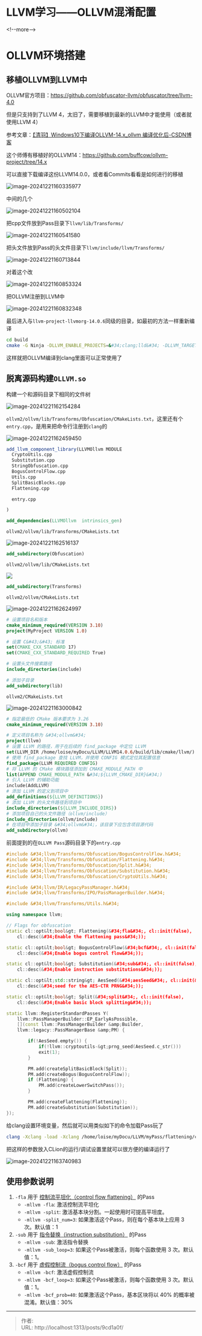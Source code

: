 # LLVM学习——OLLVM混淆配置


&lt;!--more--&gt;



# OLLVM环境搭建

## 移植OLLVM到LLVM中

OLLVM官方项目：https://github.com/obfuscator-llvm/obfuscator/tree/llvm-4.0

但是只支持到了LLVM 4，太旧了，需要移植到最新的LLVM中才能使用（或者就使用LLVM 4）

参考文章：[【清羽】Windows10下编译OLLVM-14.x_ollvm 编译优化后-CSDN博客](https://blog.csdn.net/qq_41923691/article/details/123258565)

这个师傅有移植好的OLLVM14：https://github.com/buffcow/ollvm-project/tree/14.x

可以直接下载编译这份LLVM14.0.0，或者看Commits看看是如何进行的移植

![image-20241221160335977](https://cdn.jsdelivr.net/gh/lo1see/Picturebed@main/img/image-20241221160335977.png)

中间的几个

![image-20241221160502104](https://cdn.jsdelivr.net/gh/lo1see/Picturebed@main/img/image-20241221160502104.png)

把cpp文件放到Pass目录下`llvm/lib/Transforms/`

![image-20241221160541580](https://cdn.jsdelivr.net/gh/lo1see/Picturebed@main/img/image-20241221160541580.png)

把头文件放到Pass的头文件目录下`llvm/include/llvm/Transforms/`

![image-20241221160713844](https://cdn.jsdelivr.net/gh/lo1see/Picturebed@main/img/image-20241221160713844.png)

对着这个改

![image-20241221160853324](https://cdn.jsdelivr.net/gh/lo1see/Picturebed@main/img/image-20241221160853324.png)

把OLLVM注册到LLVM中

![image-20241221160832348](https://cdn.jsdelivr.net/gh/lo1see/Picturebed@main/img/image-20241221160832348.png)

最后进入与`llvm-project-llvmorg-14.0.6`同级的目录，如最初的方法一样重新编译

```bash
cd build
cmake -G Ninja -DLLVM_ENABLE_PROJECTS=&#34;clang;lld&#34; -DLLVM_TARGETS_TO_BUILD=&#34;X86;ARM;AArch64&#34; -DCMAKE_BUILD_TYPE=Debug -DLLVM_ENABLE_RTTI=ON -DLLVM_INCLUDE_TESTS=OFF -DENABLE_LLVM_SHARED=ON ../llvm-project-llvmorg-14.0.6/llvm
```

这样就把OLLVM编译到clang里面可以正常使用了



## 脱离源码构建`OLLVM.so`

构建一个和源码目录下相同的文件树

![image-20241221162154284](https://cdn.jsdelivr.net/gh/lo1see/Picturebed@main/img/image-20241221162154284.png)

`ollvm2/ollvm/lib/Transforms/Obfuscation/CMakeLists.txt`，这里还有个`entry.cpp`，是用来把命令行注册到`clang`的

![image-20241221162459450](https://cdn.jsdelivr.net/gh/lo1see/Picturebed@main/img/image-20241221162459450.png)

```cmake
add_llvm_component_library(LLVMOllvm MODULE
  CryptoUtils.cpp
  Substitution.cpp
  StringObfuscation.cpp
  BogusControlFlow.cpp
  Utils.cpp
  SplitBasicBlocks.cpp
  Flattening.cpp

  entry.cpp

)

add_dependencies(LLVMOllvm  intrinsics_gen)
```

`ollvm2/ollvm/lib/Transforms/CMakeLists.txt`

![image-20241221162516137](https://cdn.jsdelivr.net/gh/lo1see/Picturebed@main/img/image-20241221162516137.png)

```cmake
add_subdirectory(Obfuscation)
```

`ollvm2/ollvm/lib/CMakeLists.txt`

![](https://cdn.jsdelivr.net/gh/lo1see/Picturebed@main/img/image-20241221162548968.png)

```cmake
add_subdirectory(Transforms)
```

`ollvm2/ollvm/CMakeLists.txt`

![image-20241221162624997](https://cdn.jsdelivr.net/gh/lo1see/Picturebed@main/img/image-20241221162624997.png)

```cmake
# 设置项目名和版本
cmake_minimum_required(VERSION 3.10)
project(MyProject VERSION 1.0)

# 设置 C&#43;&#43; 标准
set(CMAKE_CXX_STANDARD 17)
set(CMAKE_CXX_STANDARD_REQUIRED True)

# 设置头文件搜索路径
include_directories(include)

# 添加子目录
add_subdirectory(lib)
```

`ollvm2/CMakeLists.txt`

![image-20241221163000842](https://cdn.jsdelivr.net/gh/lo1see/Picturebed@main/img/image-20241221163000842.png)

```cmake
# 指定最低的 CMake 版本要求为 3.26
cmake_minimum_required(VERSION 3.10)

# 定义项目名称为 &#34;ollvm&#34;
project(llvm)
# 设置 LLVM 的路径，用于在后续的 find_package 中定位 LLVM
set(LLVM_DIR /home/loise/myDocu/LLVM/LLVM14.0.6/build/lib/cmake/llvm/)
# 使用 find_package 查找 LLVM，并使用 CONFIG 模式定位其配置信息
find_package(LLVM REQUIRED CONFIG)
# 将 LLVM 的 CMake 模块路径添加到 CMAKE_MODULE_PATH 中
list(APPEND CMAKE_MODULE_PATH &#34;${LLVM_CMAKE_DIR}&#34;)
# 引入 LLVM 的辅助功能
include(AddLLVM)
# 添加 LLVM 的定义到项目中
add_definitions(${LLVM_DEFINITIONS})
# 添加 LLVM 的头文件路径到项目中
include_directories(${LLVM_INCLUDE_DIRS})
# 添加项目自己的头文件路径（ollvm/include）
include_directories(ollvm/include)
# 在项目中添加子目录 &#34;ollvm&#34;，该目录下应包含项目源代码
add_subdirectory(ollvm)
```

前面提到的在`OLLVM Pass`源码目录下的`entry.cpp`

```C&#43;&#43;
#include &#34;llvm/Transforms/Obfuscation/BogusControlFlow.h&#34;
#include &#34;llvm/Transforms/Obfuscation/Flattening.h&#34;
#include &#34;llvm/Transforms/Obfuscation/Split.h&#34;
#include &#34;llvm/Transforms/Obfuscation/Substitution.h&#34;
#include &#34;llvm/Transforms/Obfuscation/CryptoUtils.h&#34;

#include &#34;llvm/IR/LegacyPassManager.h&#34;
#include &#34;llvm/Transforms/IPO/PassManagerBuilder.h&#34;

#include &#34;llvm/Transforms/Utils.h&#34;

using namespace llvm;

// Flags for obfuscation
static cl::opt&lt;bool&gt; Flattening(&#34;fla&#34;, cl::init(false),
    cl::desc(&#34;Enable the flattening pass&#34;));

static cl::opt&lt;bool&gt; BogusControlFlow(&#34;bcf&#34;, cl::init(false),
    cl::desc(&#34;Enable bogus control flow&#34;));

static cl::opt&lt;bool&gt; Substitution(&#34;sub&#34;, cl::init(false),
    cl::desc(&#34;Enable instruction substitutions&#34;));

static cl::opt&lt;std::string&gt; AesSeed(&#34;aesSeed&#34;, cl::init(&#34;&#34;),
    cl::desc(&#34;seed for the AES-CTR PRNG&#34;));

static cl::opt&lt;bool&gt; Split(&#34;split&#34;, cl::init(false),
    cl::desc(&#34;Enable basic block splitting&#34;));

static llvm::RegisterStandardPasses Y(
    llvm::PassManagerBuilder::EP_EarlyAsPossible,
    [](const llvm::PassManagerBuilder &amp;Builder,
    llvm::legacy::PassManagerBase &amp;PM) {

        if(!AesSeed.empty()) {
            if(!llvm::cryptoutils-&gt;prng_seed(AesSeed.c_str()))
            exit(1);
        }

        PM.add(createSplitBasicBlock(Split));
        PM.add(createBogus(BogusControlFlow));
        if (Flattening) {
            PM.add(createLowerSwitchPass());
        }

        PM.add(createFlattening(Flattening));
        PM.add(createSubstitution(Substitution));
});
```



给clang设置环境变量，然后就可以用类似如下的命令加载Pass玩了

```bash
clang -Xclang -load -Xclang /home/loise/myDocu/LLVM/myPass/flattening/cmake-build-debug/ollvm/lib/Transforms/Obfuscation/LLVMOllvm.so -flegacy-pass-manager -mllvm -fla  /home/loise/myDocu/LLVM/myPass/flattening/src/hello.cpp -o /home/loise/myDocu/LLVM/myPass/flattening/src/hello
```

把这样的参数放入CLion的运行/调试设置里就可以很方便的编译运行了

![image-20241221163740983](https://cdn.jsdelivr.net/gh/lo1see/Picturebed@main/img/image-20241221163740983.png)



## 使用参数说明

1. `-fla` 用于 [控制流平坦化（control flow flattening）](https://github.com/obfuscator-llvm/obfuscator/wiki/Control-Flow-Flattening) 的Pass
   - `-mllvm -fla`: 激活控制流平坦化
   - `-mllvm -split`: 激活基本块分割。一起使用时可提高平坦度。
   - `-mllvm -split_num=3`: 如果激活这个Pass，则在每个基本块上应用 3 次。默认值：1
2. `-sub` 用于 [指令替换（instruction substitution）](https://github.com/obfuscator-llvm/obfuscator/wiki/Instructions-Substitution) 的Pass
   - `-mllvm -sub`: 激活指令替换
   - `-mllvm -sub_loop=3`: 如果这个Pass被激活，则每个函数使用 3 次。默认值：1。
3. `-bcf` 用于 [虚假控制流（bogus control flow）](https://github.com/obfuscator-llvm/obfuscator/wiki/Bogus-Control-Flow) 的Pass
   - `-mllvm -bcf`: 激活虚假控制流
   - `-mllvm -bcf_loop=3`: 如果这个Pass被激活，则每个函数使用 3 次。默认值：1。
   - `-mllvm -bcf_prob=40`: 如果激活这个Pass，基本区块将以 40% 的概率被混淆。默认值：30%


---

> 作者:   
> URL: http://localhost:1313/posts/9cd1a0f/  

